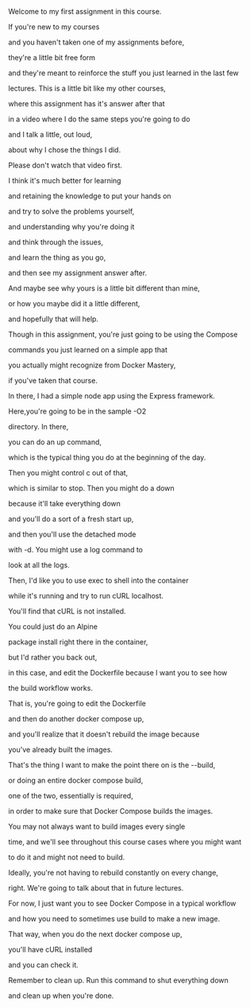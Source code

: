Welcome to my first assignment in this course.

If you're new to my courses

and you haven't taken one of my assignments before,

they're a little bit free form

and they're meant to reinforce the stuff you just learned in the last few

lectures. This is a little bit like my other courses,

where this assignment has it's answer after that

in a video where I do the same steps you're going to do

and I talk a little, out loud,

about why I chose the things I did.

Please don't watch that video first.

I think it's much better for learning

and retaining the knowledge to put your hands on

and try to solve the problems yourself,

and understanding why you're doing it

and think through the issues,

and learn the thing as you go,

and then see my assignment answer after.

And maybe see why yours is a little bit different than mine,

or how you maybe did it a little different,

and hopefully that will help.

Though in this assignment, you're just going to be using the Compose

commands you just learned on a simple app that

you actually might recognize from Docker Mastery,

if you've taken that course.

In there, I had a simple node app using the Express framework.

Here,you're going to be in the sample -O2

directory. In there,

you can do an up command,

which is the typical thing you do at the beginning of the day.

Then you might control c out of that,

which is similar to stop. Then you might do a down

because it'll take everything down

and you'll do a sort of a fresh start up,

and then you'll use the detached mode

with -d. You might use a log command to

look at all the logs.

Then, I'd like you to use exec to shell into the container

while it's running and try to run cURL localhost.

You'll find that cURL is not installed.

You could just do an Alpine

package install right there in the container,

but I'd rather you back out,

in this case, and edit the Dockerfile because I want you to see how

the build workflow works.

That is, you're going to edit the Dockerfile

and then do another docker compose up,

and you'll realize that it doesn't rebuild the image because

you've already built the images.

That's the thing I want to make the point there on is the --build,

or doing an entire docker compose build,

one of the two, essentially is required,

in order to make sure that Docker Compose builds the images.

You may not always want to build images every single

time, and we'll see throughout this course cases where you might want

to do it and might not need to build.

Ideally, you're not having to rebuild constantly on every change,

right. We're going to talk about that in future lectures.

For now, I just want you to see Docker Compose in a typical workflow

and how you need to sometimes use build to make a new image.

That way, when you do the next docker compose up,

you'll have cURL installed

and you can check it.

Remember to clean up. Run this command to shut everything down

and clean up when you're done.

